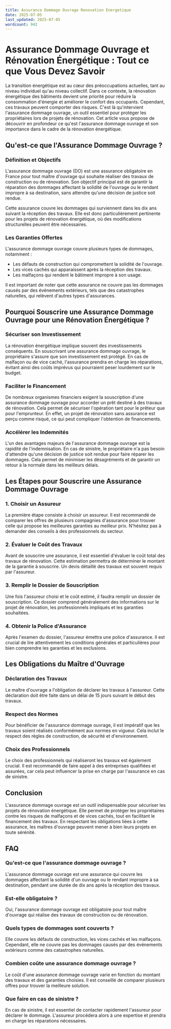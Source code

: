 ```yaml
---
title: Assurance Dommage Ouvrage Renovation Energetique
date: 2025-07-05
last_updated: 2025-07-05
wordcount: 942
---
```


# Assurance Dommage Ouvrage et Rénovation Énergétique : Tout ce que Vous Devez Savoir

La transition énergétique est au cœur des préoccupations actuelles, tant au niveau individuel qu'au niveau collectif. Dans ce contexte, la rénovation énergétique des bâtiments devient une priorité pour réduire la consommation d'énergie et améliorer le confort des occupants. Cependant, ces travaux peuvent comporter des risques. C'est là qu'intervient l'assurance dommage ouvrage, un outil essentiel pour protéger les propriétaires lors de projets de rénovation. Cet article vous propose de découvrir en profondeur ce qu'est l'assurance dommage ouvrage et son importance dans le cadre de la rénovation énergétique.

## Qu'est-ce que l'Assurance Dommage Ouvrage ?

### Définition et Objectifs

L'assurance dommage ouvrage (DO) est une assurance obligatoire en France pour tout maître d'ouvrage qui souhaite réaliser des travaux de construction ou de rénovation. Son objectif principal est de garantir la réparation des dommages affectant la solidité de l'ouvrage ou le rendant impropre à sa destination, sans attendre qu'une décision de justice soit rendue. 

Cette assurance couvre les dommages qui surviennent dans les dix ans suivant la réception des travaux. Elle est donc particulièrement pertinente pour les projets de rénovation énergétique, où des modifications structurelles peuvent être nécessaires.

### Les Garanties Offertes

L'assurance dommage ouvrage couvre plusieurs types de dommages, notamment :

- Les défauts de construction qui compromettent la solidité de l'ouvrage.
- Les vices cachés qui apparaissent après la réception des travaux.
- Les malfaçons qui rendent le bâtiment impropre à son usage.

Il est important de noter que cette assurance ne couvre pas les dommages causés par des événements extérieurs, tels que des catastrophes naturelles, qui relèvent d'autres types d'assurances.

## Pourquoi Souscrire une Assurance Dommage Ouvrage pour une Rénovation Énergétique ?

### Sécuriser son Investissement

La rénovation énergétique implique souvent des investissements conséquents. En souscrivant une assurance dommage ouvrage, le propriétaire s'assure que son investissement est protégé. En cas de malfaçon ou de vice caché, l'assurance prendra en charge les réparations, évitant ainsi des coûts imprévus qui pourraient peser lourdement sur le budget.

### Faciliter le Financement

De nombreux organismes financiers exigent la souscription d'une assurance dommage ouvrage pour accorder un prêt destiné à des travaux de rénovation. Cela permet de sécuriser l'opération tant pour le prêteur que pour l'emprunteur. En effet, un projet de rénovation sans assurance est perçu comme risqué, ce qui peut compliquer l'obtention de financements.

### Accélérer les Indemnités

L'un des avantages majeurs de l'assurance dommage ouvrage est la rapidité de l'indemnisation. En cas de sinistre, le propriétaire n'a pas besoin d'attendre qu'une décision de justice soit rendue pour faire réparer les dommages. Cela permet de minimiser les désagréments et de garantir un retour à la normale dans les meilleurs délais.

## Les Étapes pour Souscrire une Assurance Dommage Ouvrage

### 1. Choisir un Assureur

La première étape consiste à choisir un assureur. Il est recommandé de comparer les offres de plusieurs compagnies d'assurance pour trouver celle qui propose les meilleures garanties au meilleur prix. N'hésitez pas à demander des conseils à des professionnels du secteur.

### 2. Évaluer le Coût des Travaux

Avant de souscrire une assurance, il est essentiel d'évaluer le coût total des travaux de rénovation. Cette estimation permettra de déterminer le montant de la garantie à souscrire. Un devis détaillé des travaux est souvent requis par l'assureur.

### 3. Remplir le Dossier de Souscription

Une fois l'assureur choisi et le coût estimé, il faudra remplir un dossier de souscription. Ce dossier comprend généralement des informations sur le projet de rénovation, les professionnels impliqués et les garanties souhaitées.

### 4. Obtenir la Police d'Assurance

Après l'examen du dossier, l'assureur émettra une police d'assurance. Il est crucial de lire attentivement les conditions générales et particulières pour bien comprendre les garanties et les exclusions.

## Les Obligations du Maître d'Ouvrage

### Déclaration des Travaux

Le maître d'ouvrage a l'obligation de déclarer les travaux à l'assureur. Cette déclaration doit être faite dans un délai de 15 jours suivant le début des travaux. 

### Respect des Normes

Pour bénéficier de l'assurance dommage ouvrage, il est impératif que les travaux soient réalisés conformément aux normes en vigueur. Cela inclut le respect des règles de construction, de sécurité et d'environnement.

### Choix des Professionnels

Le choix des professionnels qui réaliseront les travaux est également crucial. Il est recommandé de faire appel à des entreprises qualifiées et assurées, car cela peut influencer la prise en charge par l'assurance en cas de sinistre.

## Conclusion

L'assurance dommage ouvrage est un outil indispensable pour sécuriser les projets de rénovation énergétique. Elle permet de protéger les propriétaires contre les risques de malfaçons et de vices cachés, tout en facilitant le financement des travaux. En respectant les obligations liées à cette assurance, les maîtres d'ouvrage peuvent mener à bien leurs projets en toute sérénité.

## FAQ

### Qu'est-ce que l'assurance dommage ouvrage ?

L'assurance dommage ouvrage est une assurance qui couvre les dommages affectant la solidité d'un ouvrage ou le rendant impropre à sa destination, pendant une durée de dix ans après la réception des travaux.

### Est-elle obligatoire ?

Oui, l'assurance dommage ouvrage est obligatoire pour tout maître d'ouvrage qui réalise des travaux de construction ou de rénovation.

### Quels types de dommages sont couverts ?

Elle couvre les défauts de construction, les vices cachés et les malfaçons. Cependant, elle ne couvre pas les dommages causés par des événements extérieurs comme des catastrophes naturelles.

### Combien coûte une assurance dommage ouvrage ?

Le coût d'une assurance dommage ouvrage varie en fonction du montant des travaux et des garanties choisies. Il est conseillé de comparer plusieurs offres pour trouver la meilleure solution.

### Que faire en cas de sinistre ?

En cas de sinistre, il est essentiel de contacter rapidement l'assureur pour déclarer le dommage. L'assureur procédera alors à une expertise et prendra en charge les réparations nécessaires.